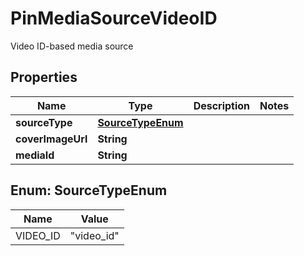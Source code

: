 

# PinMediaSourceVideoID

Video ID-based media source

## Properties

Name | Type | Description | Notes
------------ | ------------- | ------------- | -------------
**sourceType** | [**SourceTypeEnum**](#SourceTypeEnum) |  | 
**coverImageUrl** | **String** |  | 
**mediaId** | **String** |  | 



## Enum: SourceTypeEnum

Name | Value
---- | -----
VIDEO_ID | &quot;video_id&quot;



